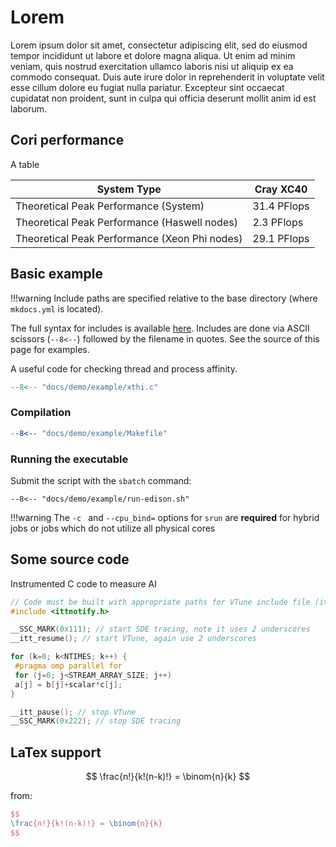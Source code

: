 # Lorem

Lorem ipsum dolor sit amet, consectetur adipiscing elit, sed do eiusmod tempor incididunt ut labore et dolore magna aliqua. Ut enim ad minim veniam, quis nostrud exercitation ullamco laboris nisi ut aliquip ex ea commodo consequat. Duis aute irure dolor in reprehenderit in voluptate velit esse cillum dolore eu fugiat nulla pariatur. Excepteur sint occaecat cupidatat non proident, sunt in culpa qui officia deserunt mollit anim id est laborum.

## Cori performance

A table

| System Type                                   | Cray XC40   |
|-----------------------------------------------|-------------|
| Theoretical Peak Performance (System)         | 31.4 PFlops |
| Theoretical Peak Performance (Haswell nodes)  | 2.3 PFlops  |
| Theoretical Peak Performance (Xeon Phi nodes) | 29.1 PFlops |

## Basic example

!!!warning
	Include paths are specified relative to the base directory (where `mkdocs.yml` is located).


The full syntax for includes is available [here](https://facelessuser.github.io/pymdown-extensions/extensions/snippets/). Includes are done via ASCII scissors (`--8<--`) followed by the filename in quotes. See the source of this page for examples.


A useful code for checking thread and process affinity.

```C
--8<-- "docs/demo/example/xthi.c"
```

### Compilation

```makefile
--8<-- "docs/demo/example/Makefile"
```

### Running the executable

Submit the script with the `sbatch` command:

```shell
--8<-- "docs/demo/example/run-edison.sh"
```

!!!warning
	The `-c ` and `--cpu_bind=` options for `srun` are **required** for hybrid jobs or jobs which do not utilize all physical cores	

	
## Some source code

Instrumented C code to measure AI

```C
// Code must be built with appropriate paths for VTune include file (ittnotify.h) and library (-littnotify)
#include <ittnotify.h>

__SSC_MARK(0x111); // start SDE tracing, note it uses 2 underscores
__itt_resume(); // start VTune, again use 2 underscores

for (k=0; k<NTIMES; k++) {
 #pragma omp parallel for
 for (j=0; j<STREAM_ARRAY_SIZE; j++)
 a[j] = b[j]+scalar*c[j];
}

__itt_pause(); // stop VTune
__SSC_MARK(0x222); // stop SDE tracing
```

## LaTex support

$$
\frac{n!}{k!(n-k)!} = \binom{n}{k}
$$

from:

```latex
$$
\frac{n!}{k!(n-k)!} = \binom{n}{k}
$$
```
